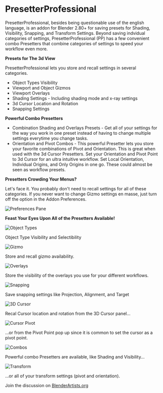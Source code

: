 # PresetterProfessional

PresetterProfessional, besides being questionable use of the english language, is an addon for Blender 2.80+ for saving presets for Shading, Visibility, Snapping, and Transform Settings. Beyond saving indvidual categories of settings, PresetterProfessional (PP) has a few convenient combo Presetters that combine categories of settings to speed your workflow even more.

**Presets for The 3d View**

PresetterProfessional lets you store and recall settings in several categories.
* Object Types Visibility
* Viewport and Object Gizmos
* Viewport Overlays
* Shading Settings - Including shading mode and x-ray settings
* 3d Cursor Location and Rotation
* Snapping Settings

**Powerful Combo Presetters**
* Combination Shading and Overlays Presets - Get all of your settings for the way you work in one preset instead of having to change multiple settings everytime you change tasks.
* Orientation and Pivot Combos - This powerful Presetter lets you store your favorite combinations of Pivot and Orientation. This is great when used with the 3d Cursor Presetters. Set your Orientation and Pivot Point to 3d Cursor for an ultra intuitive workflow. Set Local Orientation, Individual Origins, and Only Origins in one go. These could almost be seen as workflow presets.

**Presetters Crowding Your Menus?**

Let's face it. You probably don't need to recall settings for all of these categories. If you never want to change Gizmo settings en masse, just turn off the option in the Addon Preferences.

![Preferences Pane](https://i.ibb.co/VHSNGvx/Preferences.png)

**Feast Your Eyes Upon All of the Presetters Available!**

![Object Types](https://i.ibb.co/bQNvPdJ/Visibility.png)

Object Type Visibility and Selectibility

![Gizmo](https://i.ibb.co/PQcTsM5/Gizmos.png)

Store and recall gizmo availability.

![Overlays](https://i.ibb.co/sKvmpBK/Overlays.png)

Store the visibility of the overlays you use for your different workflows.

![Snapping](https://i.ibb.co/85TTNWF/Snapping.png)

Save snapping settings like Projection, Alignment, and Target

![3D Cursor](https://i.ibb.co/pX11nm4/Cursor.png)

Recal Cursor location and rotation from the 3D Cursor panel...

![Cursor Pivot](https://i.ibb.co/fDqsynw/Cursor-Pivot.png)

...or from the Pivot Point pop up since it is common to set the cursor as a pivot point.

![Combos](https://i.ibb.co/vq5HcwC/Shading-and-Visibility.png)

Powerful combo Presetters are available, like Shading and Visibility...

![Transform](https://i.ibb.co/fDqsynw/Cursor-Pivot.png)

...or all of your transform settings (pivot and orientation).

Join the discussion on [BlenderArtists.org](https://blenderartists.org/t/presetterprofessional/1164735)

